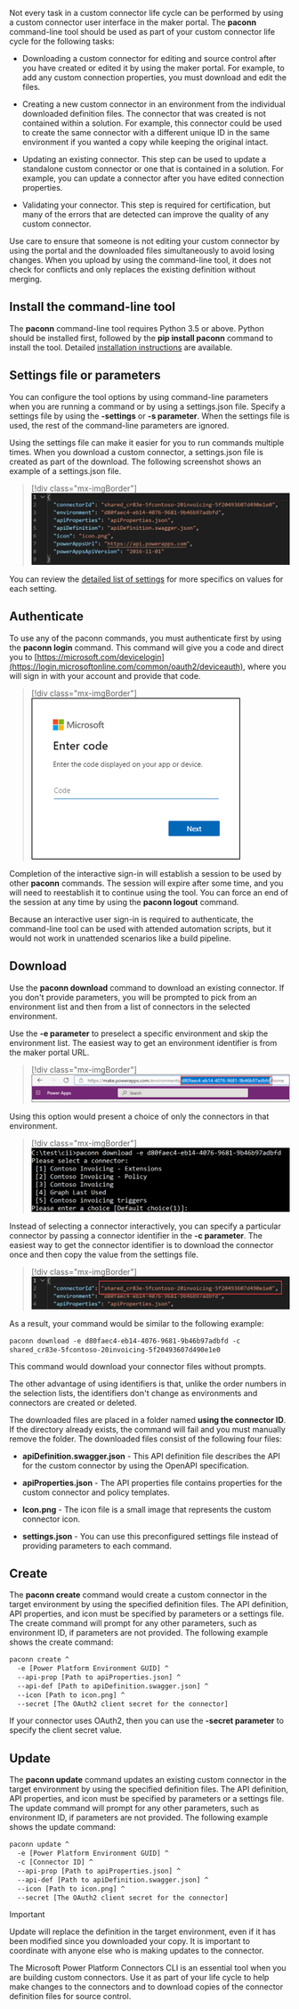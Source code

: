 Not every task in a custom connector life cycle can be performed by using a custom connector user interface in the maker portal. The **paconn** command-line tool should be used as part of your custom connector life cycle for the following tasks:

-   Downloading a custom connector for editing and source control after you have created or edited it by using the maker portal. For example, to add any custom connection properties, you must download and edit the files.

-   Creating a new custom connector in an environment from the individual downloaded definition files. The connector that was created is not contained within a solution. For example, this connector could be used to create the same connector with a different unique ID in the same environment if you wanted a copy while keeping the original intact.

-   Updating an existing connector. This step can be used to update a standalone custom connector or one that is contained in a solution. For example, you can update a connector after you have edited connection properties.

-   Validating your connector. This step is required for certification, but many of the errors that are detected can improve the quality of any custom connector.

Use care to ensure that someone is not editing your custom connector by using the portal and the downloaded files simultaneously to avoid losing changes. When you upload by using the command-line tool, it does not check for conflicts and only replaces the existing definition without merging.

## Install the command-line tool

The **paconn** command-line tool requires Python 3.5 or above. Python should be installed first, followed by the **pip install paconn** command to install the tool. Detailed [installation instructions](https://docs.microsoft.com/connectors/custom-connectors/paconn-cli/?azure-portal=true) are available.

## Settings file or parameters

You can configure the tool options by using command-line parameters when you are running a command or by using a settings.json file. Specify a settings file by using the **-settings** or **-s parameter**. When the settings file is used, the rest of the command-line parameters are ignored.

Using the settings file can make it easier for you to run commands multiple times. When you download a custom connector, a settings.json file is created as part of the download. The following screenshot shows an example of a settings.json file.

> [!div class="mx-imgBorder"]
> [![Screenshot example of the settings file contents.](../media/settings-json.png)](../media/settings-json.png#lightbox)

You can review the [detailed list of settings](https://docs.microsoft.com/connectors/custom-connectors/paconn-cli?azure-portal=true#settings-file) for more specifics on values for each setting.

## Authenticate

To use any of the paconn commands, you must authenticate first by using the **paconn login** command. This command will give you a code and direct you to [https://microsoft.com/devicelogin](https://login.microsoftonline.com/common/oauth2/deviceauth), where you will sign in with your account and provide that code.

> [!div class="mx-imgBorder"]
> [![Screenshot of the authentication dialog box asking for the device code.](../media/enter-code.png)](../media/enter-code.png#lightbox)

Completion of the interactive sign-in will establish a session to be used by other **paconn** commands. The session will expire after some time, and you will need to reestablish it to continue using the tool. You can force an end of the session at any time by using the **paconn logout** command.

Because an interactive user sign-in is required to authenticate, the command-line tool can be used with attended automation scripts, but it would not work in unattended scenarios like a build pipeline.

## Download

Use the **paconn download** command to download an existing connector. If you don't provide parameters, you will be prompted to pick from an environment list and then from a list of connectors in the selected environment.

Use the **-e parameter** to preselect a specific environment and skip the environment list. The easiest way to get an environment identifier is from the maker portal URL.

> [!div class="mx-imgBorder"]
> [![Screenshot of the environment URL showing how to pull out the identifier.](../media/maker-portal-url.png)](../media/maker-portal-url.png#lightbox)

Using this option would present a choice of only the connectors in that environment.

> [!div class="mx-imgBorder"]
> [![Screenshot showing a list of connectors from the command-line tool.](../media/environment-connectors.png)](../media/environment-connectors.png#lightbox)

Instead of selecting a connector interactively, you can specify a particular connector by passing a connector identifier in the **-c parameter**. The easiest way to get the connector identifier is to download the connector once and then copy the value from the settings file.

> [!div class="mx-imgBorder"]
> [![Screenshot showing where to find the connector ID in the settings file.](../media/connector-identifier.png)](../media/connector-identifier.png#lightbox)

As a result, your command would be similar to the following example:

```
paconn download -e d80faec4-eb14-4076-9681-9b46b97adbfd -c shared_cr83e-5fcontoso-20invoicing-5f20493607d490e1e0
```

This command would download your connector files without prompts.

The other advantage of using identifiers is that, unlike the order numbers in the selection lists, the identifiers don't change as environments and connectors are created or deleted.

The downloaded files are placed in a folder named **using the connector ID**. If the directory already exists, the command will fail and you must manually remove the folder. The downloaded files consist of the following four files:

-   **apiDefinition.swagger.json** - This API definition file describes the API for the custom connector by using the OpenAPI specification.

-   **apiProperties.json** - The API properties file contains properties for the custom connector and policy templates.

-   **Icon.png** - The icon file is a small image that represents the custom connector icon.

-   **settings.json** - You can use this preconfigured settings file instead of providing parameters to each command.

## Create

The **paconn create** command would create a custom connector in the target environment by using the specified definition files. The API definition, API properties, and icon must be specified by parameters or a settings file. The create command will prompt for any other parameters, such as environment ID, if parameters are not provided. The following example shows the create command:

```
paconn create ^
  -e [Power Platform Environment GUID] ^
  --api-prop [Path to apiProperties.json] ^
  --api-def [Path to apiDefinition.swagger.json] ^
  --icon [Path to icon.png] ^
  --secret [The OAuth2 client secret for the connector]
```

If your connector uses OAuth2, then you can use the **-secret parameter** to specify the client secret value.

## Update

The **paconn update** command updates an existing custom connector in the target environment by using the specified definition files. The API definition, API properties, and icon must be specified by parameters or a settings file. The update command will prompt for any other parameters, such as environment ID, if parameters are not provided. The following example shows the update command:

```
paconn update ^
  -e [Power Platform Environment GUID] ^
  -c [Connector ID] ^
  --api-prop [Path to apiProperties.json] ^
  --api-def [Path to apiDefinition.swagger.json] ^
  --icon [Path to icon.png] ^
  --secret [The OAuth2 client secret for the connector]
```

> [!IMPORTANT]
> Update will replace the definition in the target environment, even if it has been modified since you downloaded your copy. It is important to coordinate with anyone else who is making updates to the connector.

The Microsoft Power Platform Connectors CLI is an essential tool when you are building custom connectors. Use it as part of your life cycle to help make changes to the connectors and to download copies of the connector definition files for source control.

